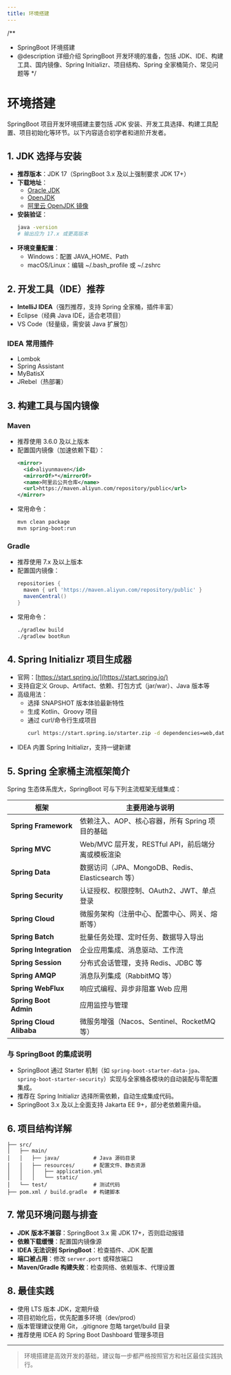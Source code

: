 ```yaml
---
title: 环境搭建
---
```


/**
 * SpringBoot 环境搭建
 * @description 详细介绍 SpringBoot 开发环境的准备，包括 JDK、IDE、构建工具、国内镜像、Spring Initializr、项目结构、Spring 全家桶简介、常见问题等
 */

# 环境搭建

SpringBoot 项目开发环境搭建主要包括 JDK 安装、开发工具选择、构建工具配置、项目初始化等环节。以下内容适合初学者和进阶开发者。

## 1. JDK 选择与安装

- **推荐版本**：JDK 17（SpringBoot 3.x 及以上强制要求 JDK 17+）
- **下载地址**：
  - [Oracle JDK](https://www.oracle.com/java/technologies/downloads/)
  - [OpenJDK](https://jdk.java.net/)
  - [阿里云 OpenJDK 镜像](https://mirrors.aliyun.com/AdoptOpenJDK/)
- **安装验证**：
  ```bash
  java -version
  # 输出应为 17.x 或更高版本
  ```
- **环境变量配置**：
  - Windows：配置 JAVA_HOME、Path
  - macOS/Linux：编辑 ~/.bash_profile 或 ~/.zshrc

## 2. 开发工具（IDE）推荐

- **IntelliJ IDEA**（强烈推荐，支持 Spring 全家桶，插件丰富）
- Eclipse（经典 Java IDE，适合老项目）
- VS Code（轻量级，需安装 Java 扩展包）

### IDEA 常用插件
- Lombok
- Spring Assistant
- MyBatisX
- JRebel（热部署）

## 3. 构建工具与国内镜像

### Maven
- 推荐使用 3.6.0 及以上版本
- 配置国内镜像（加速依赖下载）：
  ```xml
  <mirror>
    <id>aliyunmaven</id>
    <mirrorOf>*</mirrorOf>
    <name>阿里云公共仓库</name>
    <url>https://maven.aliyun.com/repository/public</url>
  </mirror>
  ```
- 常用命令：
  ```bash
  mvn clean package
  mvn spring-boot:run
  ```

### Gradle
- 推荐使用 7.x 及以上版本
- 配置国内镜像：
  ```groovy
  repositories {
    maven { url 'https://maven.aliyun.com/repository/public' }
    mavenCentral()
  }
  ```
- 常用命令：
  ```bash
  ./gradlew build
  ./gradlew bootRun
  ```

## 4. Spring Initializr 项目生成器

- 官网：[https://start.spring.io/](https://start.spring.io/)
- 支持自定义 Group、Artifact、依赖、打包方式（jar/war）、Java 版本等
- 高级用法：
  - 选择 SNAPSHOT 版本体验最新特性
  - 生成 Kotlin、Groovy 项目
  - 通过 curl/命令行生成项目
    ```bash
    curl https://start.spring.io/starter.zip -d dependencies=web,data-jpa -d type=maven-project -d language=java -d javaVersion=17 -o demo.zip
    ```
- IDEA 内置 Spring Initializr，支持一键新建

## 5. Spring 全家桶主流框架简介

Spring 生态体系庞大，SpringBoot 可与下列主流框架无缝集成：

| 框架                | 主要用途与说明 |
|---------------------|--------------------------------------------------|
| **Spring Framework**| 依赖注入、AOP、核心容器，所有 Spring 项目的基础 |
| **Spring MVC**      | Web/MVC 层开发，RESTful API，前后端分离或模板渲染 |
| **Spring Data**     | 数据访问（JPA、MongoDB、Redis、Elasticsearch 等）|
| **Spring Security** | 认证授权、权限控制、OAuth2、JWT、单点登录        |
| **Spring Cloud**    | 微服务架构（注册中心、配置中心、网关、熔断等）   |
| **Spring Batch**    | 批量任务处理、定时任务、数据导入导出             |
| **Spring Integration**| 企业应用集成、消息驱动、工作流                |
| **Spring Session**  | 分布式会话管理，支持 Redis、JDBC 等             |
| **Spring AMQP**     | 消息队列集成（RabbitMQ 等）                     |
| **Spring WebFlux**  | 响应式编程、异步非阻塞 Web 应用                  |
| **Spring Boot Admin**| 应用监控与管理                                  |
| **Spring Cloud Alibaba**| 微服务增强（Nacos、Sentinel、RocketMQ 等）   |

### 与 SpringBoot 的集成说明
- SpringBoot 通过 Starter 机制（如 `spring-boot-starter-data-jpa`、`spring-boot-starter-security`）实现与全家桶各模块的自动装配与零配置集成。
- 推荐在 Spring Initializr 选择所需依赖，自动生成集成代码。
- SpringBoot 3.x 及以上全面支持 Jakarta EE 9+，部分老依赖需升级。

## 6. 项目结构详解

```text
├── src/
│   ├── main/
│   │   ├── java/           # Java 源码目录
│   │   ├── resources/      # 配置文件、静态资源
│   │   │   ├── application.yml
│   │   │   └── static/
│   └── test/               # 测试代码
├── pom.xml / build.gradle  # 构建脚本
```

## 7. 常见环境问题与排查

- **JDK 版本不兼容**：SpringBoot 3.x 需 JDK 17+，否则启动报错
- **依赖下载缓慢**：配置国内镜像源
- **IDEA 无法识别 SpringBoot**：检查插件、JDK 配置
- **端口被占用**：修改 `server.port` 或释放端口
- **Maven/Gradle 构建失败**：检查网络、依赖版本、代理设置

## 8. 最佳实践
- 使用 LTS 版本 JDK，定期升级
- 项目初始化后，优先配置多环境（dev/prod）
- 版本管理建议使用 Git，.gitignore 忽略 target/build 目录
- 推荐使用 IDEA 的 Spring Boot Dashboard 管理多项目

---

> 环境搭建是高效开发的基础，建议每一步都严格按照官方和社区最佳实践执行。 